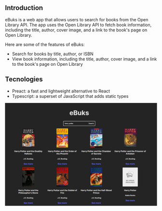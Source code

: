 ## Introduction

eBuks is a web app that allows users to search for books from the Open Library API. The app uses the Open Library API to fetch book information, including the title, author, cover image, and a link to the book's page on Open Library.

Here are some of the features of eBuks:

- Search for books by title, author, or ISBN
- View book information, including the title, author, cover image, and a link to the book's page on Open Library

## Tecnologies

- Preact: a fast and lightweight alternative to React
- Typescript: a superset of JavaScript that adds static types

![](./public/ebuks.jpg)
